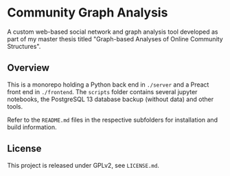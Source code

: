 # Community Graph Analysis

A custom web-based social network and graph analysis tool developed as part of my master thesis titled "Graph-based Analyses of Online Community Structures".

## Overview

This is a monorepo holding a Python back end in `./server` and a Preact front end in `./frontend`. The `scripts` folder contains several jupyter notebooks, the PostgreSQL 13 database backup (without data) and other tools.

Refer to the `README.md` files in the respective subfolders for installation and build information.

## License

This project is released under GPLv2, see `LICENSE.md`.